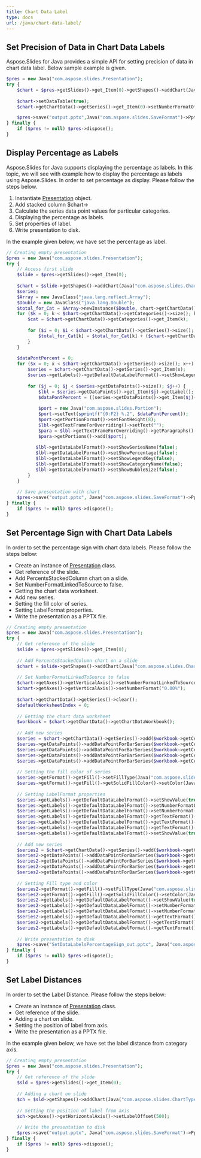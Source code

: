 ```yaml
---
title: Chart Data Label
type: docs
url: /java/chart-data-label/
---
```


## **Set Precision of Data in Chart Data Labels**
Aspose.Slides for Java provides a simple API for setting precision of data in chart data label. Below sample example is given. 

```php
$pres = new Java("com.aspose.slides.Presentation");
try {
    $chart = $pres->getSlides()->get_Item(0)->getShapes()->addChart(Java("com.aspose.slides.ChartType")->Line, 50, 50, 450, 300);
    
    $chart->setDataTable(true);
    $chart->getChartData()->getSeries()->get_Item(0)->setNumberFormatOfValues("#,##0.00");

    $pres->save("output.pptx",Java("com.aspose.slides.SaveFormat")->Pptx);
} finally {
    if ($pres != null) $pres->dispose();
}
```

## **Display Percentage as Labels**
Aspose.Slides for Java supports displaying the percentage as labels. In this topic, we will see with example how to display the percentage as labels using Aspose.Slides. In order to set percentage as display. Please follow the steps below.

1. Instantiate [Presentation](https://apireference.aspose.com/slides/java/com.aspose.slides/Presentation) object.
1. Add stacked column $chart->
1. Calculate the series data point values for particular categories.
1. Displaying the percentage as labels.
1. Set properties of label.
1. Write presentation to disk.

In the example given below, we have set the percentage as label.

```php
// Creating empty presentation
$pres = new Java("com.aspose.slides.Presentation");
try {
    // Access first slide
    $slide = $pres->getSlides()->get_Item(0);
    
    $chart = $slide->getShapes()->addChart(Java("com.aspose.slides.ChartType")->StackedColumn, 20, 20, 400, 400);
    $series;
    $Array = new JavaClass("java.lang.reflect.Array");
    $Double = new JavaClass("java.lang.Double");
    $total_for_Cat = $Array->newInstance($Double, chart->getChartData()->getCategories()->size());
    for ($k = 0; k < $chart->getChartData()->getCategories()->size(); k++) {
        $cat = $chart->getChartData()->getCategories()->get_Item(k);
    
        for ($i = 0; $i < $chart->getChartData()->getSeries()->size(); $i++) {
            $total_for_Cat[k] = $total_for_Cat[k] + ($chart->getChartData()->getSeries()->get_Item($i)->getDataPoints()->get_Item(k)->getValue()->getData());
        }
    }
    
    $dataPontPercent = 0;
    for ($x = 0; x < $chart->getChartData()->getSeries()->size(); x++) {
        $series = $chart->getChartData()->getSeries()->get_Item(x);
        $series->getLabels()->getDefaultDataLabelFormat()->setShowLegendKey(false);
    
        for ($j = 0; $j < $series->getDataPoints()->size(); $j++) {
            $lbl = $series->getDataPoints()->get_Item($j)->getLabel();
            $dataPontPercent = ((series->getDataPoints()->get_Item($j)->getValue()->getData())) / (total_for_Cat->get_Item($j)) * 100;
    
            $port = new Java("com.aspose.slides.Portion");
            $port->setText(sprintf("{0:F2} %.2", $dataPontPercent));
            $port->getPortionFormat()->setFontHeight(8);
            $lbl->getTextFrameForOverriding()->setText("");
            $para = $lbl->getTextFrameForOverriding()->getParagraphs()->get_Item(0);
            $para->getPortions()->add($port);
    
           $lbl->getDataLabelFormat()->setShowSeriesName(false);
           $lbl->getDataLabelFormat()->setShowPercentage(false);
           $lbl->getDataLabelFormat()->setShowLegendKey(false);
           $lbl->getDataLabelFormat()->setShowCategoryName(false);
           $lbl->getDataLabelFormat()->setShowBubbleSize(false);
        }
    }
    
    // Save presentation with chart
    $pres->save("output.pptx", Java("com.aspose.slides.SaveFormat")->Pptx);
} finally {
    if ($pres != null) $pres->dispose();
}
```

## **Set Percentage Sign with Chart Data Labels**
In order to set the percentage sign with chart data labels. Please follow the steps below:

- Create an instance of [Presentation](https://apireference.aspose.com/slides/java/com.aspose.slides/Presentation) class.
- Get reference of the slide.
- Add PercentsStackedColumn chart on a slide.
- Set NumberFormatLinkedToSource to false.
- Getting the chart data worksheet.
- Add new series.
- Setting the fill color of series.
- Setting LabelFormat properties.
- Write the presentation as a PPTX file.

```php
// Creating empty presentation
$pres = new Java("com.aspose.slides.Presentation");
try {
    // Get reference of the slide
    $slide = $pres->getSlides()->get_Item(0);
    
    // Add PercentsStackedColumn chart on a slide
    $chart = $slide->getShapes()->addChart(Java("com.aspose.slides.ChartType")->PercentsStackedColumn, 20, 20, 500, 400);
    
    // Set NumberFormatLinkedToSource to false
    $chart->getAxes()->getVerticalAxis()->setNumberFormatLinkedToSource(false);
    $chart->getAxes()->getVerticalAxis()->setNumberFormat("0.00%");
    
    $chart->getChartData()->getSeries()->clear();
    $defaultWorksheetIndex = 0;
    
    // Getting the chart data worksheet
    $workbook = $chart->getChartData()->getChartDataWorkbook();
    
    // Add new series
    $series = $chart->getChartData()->getSeries()->add($workbook->getCell($defaultWorksheetIndex, 0, 1, "Reds"), $chart->getType());
    $series->getDataPoints()->addDataPointForBarSeries($workbook->getCell($defaultWorksheetIndex, 1, 1, 0.30));
    $series->getDataPoints()->addDataPointForBarSeries($workbook->getCell($defaultWorksheetIndex, 2, 1, 0.50));
    $series->getDataPoints()->addDataPointForBarSeries($workbook->getCell($defaultWorksheetIndex, 3, 1, 0.80));
    $series->getDataPoints()->addDataPointForBarSeries($workbook->getCell($defaultWorksheetIndex, 4, 1, 0.65));
    
    // Setting the fill color of series
    $series->getFormat()->getFill()->setFillType(Java("com.aspose.slides.FillType")->Solid);
    $series->getFormat()->getFill()->getSolidFillColor()->setColor(Java("java.awt.Color")->RED);
    
    // Setting LabelFormat properties
    $series->getLabels()->getDefaultDataLabelFormat()->setShowValue(true);
    $series->getLabels()->getDefaultDataLabelFormat()->setNumberFormatLinkedToSource(false);
    $series->getLabels()->getDefaultDataLabelFormat()->setNumberFormat("0.0%");
    $series->getLabels()->getDefaultDataLabelFormat()->getTextFormat()->getPortionFormat()->setFontHeight(10);
    $series->getLabels()->getDefaultDataLabelFormat()->getTextFormat()->getPortionFormat()->getFillFormat()->setFillType(Java("com.aspose.slides.FillType")->Solid);
    $series->getLabels()->getDefaultDataLabelFormat()->getTextFormat()->getPortionFormat()->getFillFormat()->getSolidFillColor()->setColor(Java("java.awt.Color")->WHITE);
    $series->getLabels()->getDefaultDataLabelFormat()->setShowValue(true);
    
    // Add new series
    $series2 = $chart->getChartData()->getSeries()->add($workbook->getCell($defaultWorksheetIndex, 0, 2, "Blues"), $chart->getType());
    $series2->getDataPoints()->addDataPointForBarSeries($workbook->getCell($defaultWorksheetIndex, 1, 2, 0.70));
    $series2->getDataPoints()->addDataPointForBarSeries($workbook->getCell($defaultWorksheetIndex, 2, 2, 0.50));
    $series2->getDataPoints()->addDataPointForBarSeries($workbook->getCell($defaultWorksheetIndex, 3, 2, 0.20));
    $series2->getDataPoints()->addDataPointForBarSeries($workbook->getCell($defaultWorksheetIndex, 4, 2, 0.35));
    
    // Setting Fill type and color
    $series2->getFormat()->getFill()->setFillType(Java("com.aspose.slides.FillType")->Solid);
    $series2->getFormat()->getFill()->getSolidFillColor()->setColor(Java("java.awt.Color")->BLUE);
    $series2->getLabels()->getDefaultDataLabelFormat()->setShowValue(true);
    $series2->getLabels()->getDefaultDataLabelFormat()->setNumberFormatLinkedToSource(false);
    $series2->getLabels()->getDefaultDataLabelFormat()->setNumberFormat("0.0%");
    $series2->getLabels()->getDefaultDataLabelFormat()->getTextFormat()->getPortionFormat()->setFontHeight(10);
    $series2->getLabels()->getDefaultDataLabelFormat()->getTextFormat()->getPortionFormat()->getFillFormat()->setFillType(Java("com.aspose.slides.FillType")->Solid);
    $series2->getLabels()->getDefaultDataLabelFormat()->getTextFormat()->getPortionFormat()->getFillFormat()->getSolidFillColor()->setColor(Java("java.awt.Color")->WHITE);
    
    // Write presentation to disk
    $pres->save("SetDataLabelsPercentageSign_out.pptx", Java("com.aspose.slides.SaveFormat")->Pptx);
} finally {
    if ($pres != null) $pres->dispose();
}
```

## **Set Label Distances**
In order to set the Label Distance. Please follow the steps below:

- Create an instance of [Presentation](https://apireference.aspose.com/slides/java/com.aspose.slides/Presentation) class.
- Get reference of the slide.
- Adding a chart on slide.
- Setting the position of label from axis.
- Write the presentation as a PPTX file.

In the example given below, we have set the label distance from category axis.

```php
// Creating empty presentation
$pres = new Java("com.aspose.slides.Presentation");
try {
    // Get reference of the slide
    $sld = $pres->getSlides()->get_Item(0);
    
    // Adding a chart on slide
    $ch = $sld->getShapes()->addChart(Java("com.aspose.slides.ChartType")->ClusteredColumn, 20, 20, 500, 300);
    
    // Setting the position of label from axis
    $ch->getAxes()->getHorizontalAxis()->setLabelOffset(500);
    
    // Write the presentation to disk
    $pres->save("output.pptx", Java("com.aspose.slides.SaveFormat")->Pptx);
} finally {
    if ($pres != null) $pres->dispose();
}
```
